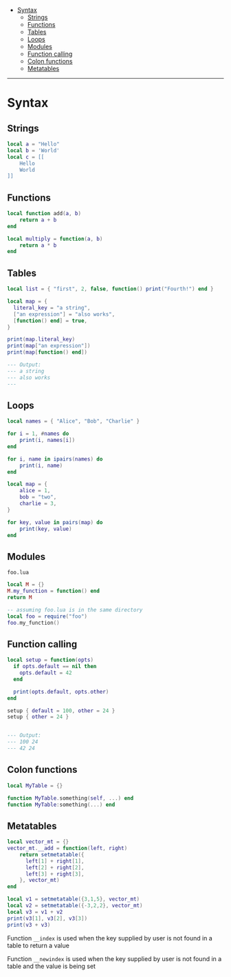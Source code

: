 - [Syntax](#syntax)
  * [Strings](#strings)
  * [Functions](#functions)
  * [Tables](#tables)
  * [Loops](#loops)
  * [Modules](#modules)
  * [Function calling](#function-calling)
  * [Colon functions](#colon-functions)
  * [Metatables](#metatables)
____

# Syntax

## Strings

```lua
local a = "Hello"
local b = 'World'
local c = [[
    Hello
    World
]]
```

## Functions

```lua
local function add(a, b)
    return a + b
end

local multiply = function(a, b)
    return a * b
end
```

## Tables

```lua
local list = { "first", 2, false, function() print("Fourth!") end }
```

```lua
local map = {
  literal_key = "a string",
  ["an expression"] = "also works",
  [function() end] = true,
}

print(map.literal_key)
print(map["an expression"])
print(map[function() end])

--- Output:
--- a string
--- also works
---
```

## Loops

```lua
local names = { "Alice", "Bob", "Charlie" }

for i = 1, #names do
    print(i, names[i])
end

for i, name in ipairs(names) do
    print(i, name)
end
```

```lua
local map = {
    alice = 1,
    bob = "two",
    charlie = 3,
}

for key, value in pairs(map) do
    print(key, value)
end
```

## Modules

`foo.lua`

```lua
local M = {}
M.my_function = function() end
return M
```

```lua
-- assuming foo.lua is in the same directory
local foo = require("foo")
foo.my_function()
```

## Function calling

```lua
local setup = function(opts)
  if opts.default == nil then
    opts.default = 42
  end

  print(opts.default, opts.other)
end

setup { default = 100, other = 24 }
setup { other = 24 }


--- Output:
--- 100 24
--- 42 24
```

## Colon functions

```lua
local MyTable = {}

function MyTable.something(self, ...) end
function MyTable:something(...) end
```

## Metatables

```lua
local vector_mt = {}
vector_mt.__add = function(left, right)
    return setmetatable({
      left[1] + right[1],
      left[2] + right[2],
      left[3] + right[3],
    }, vector_mt)
end

local v1 = setmetatable({3,1,5}, vector_mt)
local v2 = setmetatable({-3,2,2}, vector_mt)
local v3 = v1 + v2
print(v3[1], v3[2], v3[3])
print(v3 + v3)
```

Function `__index` is used when the key supplied by user is not found in a table
to return a value

Function  `__newindex` is used when the key supplied by user is not found in
a table and the value is being set
